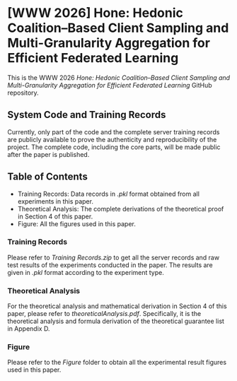 # [WWW 2026] Hone: Hedonic Coalition–Based Client Sampling and Multi-Granularity Aggregation for Efficient Federated Learning
This is the WWW 2026 *Hone: Hedonic Coalition–Based Client Sampling and Multi-Granularity Aggregation for Efficient Federated Learning* GitHub repository.

## System Code and Training Records
Currently, only part of the code and the complete server training records are publicly available to prove the authenticity and reproducibility of the project. The complete code, including the core parts, will be made public after the paper is published.

## Table of Contents
* Training Records: Data records in *.pkl* format obtained from all experiments in this paper.
* Theoretical Analysis: The complete derivations of the theoretical proof in Section 4 of this paper.
* Figure: All the figures used in this paper.

### Training Records
Please refer to *Training Records.zip* to get all the server records and raw test results of the experiments conducted in the paper. The results are given in *.pkl* format according to the experiment type.

### Theoretical Analysis
For the theoretical analysis and mathematical derivation in Section 4 of this paper, please refer to *theoreticalAnalysis.pdf*. Specifically, it is the theoretical analysis and formula derivation of the theoretical guarantee list in Appendix D.

### Figure
Please refer to the *Figure* folder to obtain all the experimental result figures used in this paper.
